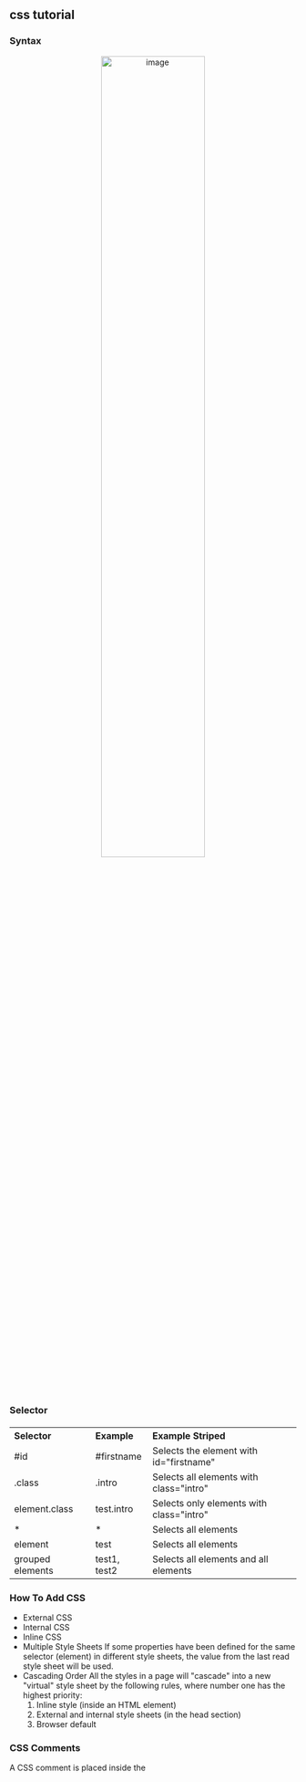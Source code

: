 ## css tutorial
### Syntax
<div align=center>
  <img src="https://www.w3schools.com/css/img_selector.gif" alt="image" style="width:60%;text-align:center" />
</div>

### Selector
<table class="selector" style="margin: 20px 0; text-align: left !important">
  <tbody>
    <tr style="font-weight:bold">
      <th>Selector</th>
      <th>Example</th>
      <th>Example Striped</th>
    </tr>
    <tr>
      <td>#id</th>
      <td>#firstname</th>
      <td>Selects the element with id="firstname"</th>
    </tr>
    <tr>
      <td>.class</th>
      <td>.intro</th>
      <td>Selects all elements with class="intro"</th>
    </tr>
    <tr>
      <td>element.class</th>
      <td>test.intro</th>
      <td>Selects only <test> elements with class="intro"</th>
    </tr>
    <tr>
      <td>*</th>
      <td>*</th>
      <td>Selects all elements</th>
    </tr>
    <tr>
      <td>element</th>
      <td>test</th>
      <td>Selects all <test> elements</th>
    </tr>
    <tr>
      <td>grouped elements</th>
      <td>test1, test2</th>
      <td>Selects all <test1> elements and all <test2> elements</th>
    </tr>
  </tbody>
</table>

### How To Add CSS
* External CSS
* Internal CSS
* Inline CSS
* Multiple Style Sheets
If some properties have been defined for the same selector (element) in different style sheets, the value from the last read style sheet will be used. 
* Cascading Order
All the styles in a page will "cascade" into a new "virtual" style sheet by the following rules, where number one has the highest priority:
  1. Inline style (inside an HTML element)
  2. External and internal style sheets (in the head section)
  3. Browser default
### CSS Comments
A CSS comment is placed inside the <style> element, and starts with /* and ends with */:

### CSS Colors
* Background Color
```javascript
  h1 {
    background-color: DodgerBlue;
  }
```
* Text Color
```javascript
  h1 {
    color: DodgerBlue;
  }
```
* Border Color
```javascript
  h1 {
    border: 2px solid Tomato;
  }
```
### CSS Backgrounds
* Background Color
  
* Background Image
* Background Repeat
* Background Attachment
* Background Shorthand
